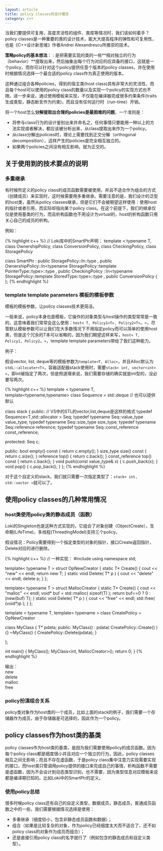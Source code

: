 ```yaml
---
layout: article
title: policy classes的设计理念
category: c++
---
```


当我们要提供可复用，高度灵活性的组件、类库等情况时，我们该如何着手？policy classes是一种重要的类的设计技术，能大大提高程序的弹性和可复用性，也是《C++设计新思维》作者Andrei Alexandrescu所推崇的技术。

**策略policy的基本想法**：
: 是把需要实现的类的一些**相对独立的行为（behavior）**提取出来，然后抽象出每个行为对应的应具备的接口，这就是一个policy，而你可以针对这个policy提供任意个版本的policy classes，并在使用时根据情况选择一个最合适的policy class作为真正使用的版本。
 
这种通过组合各种policies，得到的宿主类(host class)具有非常大的灵活性，而且每个host可以使用的policy class的数量以及实现一个policy的实现方式也不限。进一步来说，通过使用模板来实现，不仅能在编译器完成很多约束条件(traits生成类型，静态断言作为约束)，而且没有任何运行时（run-time）开销。
 
将一个host怎么**分解提取出合理的policies是最困难的问题**，一个准则是：

- 将参与class行为的设计鉴别出来并命名之，任何事情只要能用一种以上的方法实现或者解决，都应该被分析出来，从class提取出来作为一个policy。
- 从class分解出policies时，理论上需要找到正交分解（orthogonal decomposition），这样产生的policies是完全相互独立的。
- 如果两个policies之间没有相互影响，就为正交的。
 
## 关于使用到的技术要点的说明

### 多重继承

有时候所定义的policy class的成员函数需要被使用，并且不适合作为组合的方式（创建成员）来实现时，这时候需要用多重继承。需要注意的是，我们设计的泛型的host类，虽然从policy classes继承，但是它们不会被期望这样使用：使用host的指针或者引用，而实际却指向某个policy class。在这个前提下，我们的继承仅仅是使用基类的行为，而且析构函数也不用设计为virtual的，host的析构函数只用关心自己的成员的析构。

例如：

{% highlight c++ %}
// Loki库中的SmartPtr声明：
template
< 
    typename T,
    class OwnershipPolicy,
    class ConversionPolicy,
    class CheckingPolicy,
    class StoragePolicy
> 
class SmartPtr
    : public StoragePolicy::In<T>::type
    , public OwnershipPolicy::In<typename StoragePolicy::template PointerType<T>::type>::type
    , public CheckingPolicy ::In<typename StoragePolicy::template StoredType<T>::type>::type
    , public ConversionPolicy
{ };
{% endhighlight %}

### template template parameters 模板的模板参数

模板的模板参数，让policy classes技术更简洁。

一般来说，policy本身也是模板，它操作的对象类型与host操作的类型常常是一致的，这意味着我们常常会这么使用：`host< T, Policy1<T>, Policy2<T>… >`，尽管默认模板参数可以让我们在大多数情况下不用指定policy而可以简单的使用host类，但是这个冗余的T本可以省略的，因为我们期望这样来写，`host< T, Policy1, Policy2… >`，template template parameters带给了我们这种能力。

例子：

假设vector, list, deque等的模板参数为`template<T, Alloc>`，并且Alloc默认为`stdL::allocater<T>`，容器适配器stack使用时，需要`stack< int, vector<int> >`，即int被指定了两次，但是照道理来说，我们需要存储的确实就是int型的，没必要写两次。

{% highlight c++ %}
template
< 
    typename T,
    template<typename,typename> class Sequence = std::deque // 也可以提供默认
> 
class stack
{
public:
    // VS中的STL的vector,list,deque是这样的格式
    typedef Sequence<T,std::allocator<T> > Seq;
    typedef typename Seq::value_type value_type;
    typedef typename Seq::size_type size_type;
    typedef typename Seq::reference reference;
    typedef typename Seq::const_reference const_reference;
    
protected:
    Seq c;
    
public:
    bool empty() const { return c.empty(); }
    size_type size() const { return c.size(); }
    reference top() { return c.back(); }
    const_reference top() const { return c.back(); }
    void push(const value_type& x) { c.push_back(x); }
    void pop() { c.pop_back(); }
};
{% endhighlight %}

对于这个自定义的stack，我们就只需要一次指定类型了：`stack< int, std::vector >`就可以了。
 
## 使用policy classes的几种常用情况

### host类使用policy类的静态成员（函数）

Loki的Singleton也是这种方式实现的，它组合了对象创建（ObjectCreate），生命期(LifeTime)，多线程(ThreadingModel)支持三个policy。

假设情况：Policy需要得到一个指定类型的对象的指针，接口Create返回指针，Delete对应的进行删除。

{% highlight c++ %}
// 一种实现：
#include <iostream>
using namespace std;
 
template< typename T >
struct OpNewCreator
{
    static T* Create()
    {
       cout << "new" << endl;
       return new T;
    }
    static void Delete( T* p )
    {
       cout << "delete" << endl;
       delete p;
    }
};
 
template< typename T >
struct MallocCreator
{
    static T* Create()
    {
       cout << "malloc" << endl;
       void* buf = std::malloc( sizeof(T) );
       return buf==0 ? 0 : (new(buf) T);
    }
    static void Delete( T* p )
    {
       cout << "free" << endl;
       std::free( (void*)p );
    }
};
 
template
< 
    typename T,
    template< typename > class CreatePolicy = OpNewCreator
> 
class MyClass
{
    T* pdata;
public:
    MyClass() : pdata( CreatePolicy<T>::Create() )
    {}
    ~MyClass()
    {
       CreatePolicy<T>::Delete(pdata);
    }
 
};
 
int main()
{
    MyClass<int>();
    MyClass<int, MallocCreator>();
    return 0;
}
{% endhighlight %}

输出：  
new  
delete  
malloc  
free  
 
### policy扮演组合关系

policy类对象作为host类的一个成员，比如上面的stack的例子，我们需要一个存储器作为成员，由于存储器是可选择的，因此作为一个policy。
 
## policy classes作为host类的基类

policy classes作为host类的基类，是因为我们需要使用policy的成员函数。因为每个policy class都是细度很小并且对应一个独立的行为，因此，policy classes相互之间无影响；而且不存在虚函数，于是policy class集中注意力实现需要实现的接口，而host类只管调用policy提供的接口来完成自己的事情，析构函数不需要是虚函数，因为不会设计到动态类型识别，也不需要，因为类型信息对应模板来说都是编译期已知的。比如Loki中的SmartPtr的定义。

### 使用policy总结

很多时候policy class还有自己的自定义类型，数据成员，静态成员，普通成员函数之中的一些，我们需要根据情况选择是使用：

- 多重继承（细度较小，包含非静态成员函数和数据）；
- 组合（如果是比较复杂的对象，作为policy已经细度太大而不适合了，还不如policy class的对象作为成员而组合）；
- 还是直接引用policy class的名字就行了（例如包含的静态成员和自定义类型）。